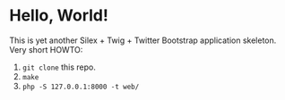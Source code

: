 
Hello, World!
=============

This is yet another Silex + Twig + Twitter Bootstrap application skeleton.
Very short HOWTO:

 1. `git clone` this repo.
 2. `make`
 3. `php -S 127.0.0.1:8000 -t web/`

